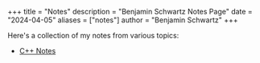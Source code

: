 +++
title = "Notes"
description = "Benjamin Schwartz Notes Page"
date = "2024-04-05"
aliases = ["notes"]
author = "Benjamin Schwartz"
+++

Here's a collection of my notes from various topics:

* [C++ Notes](notes/cpp)
